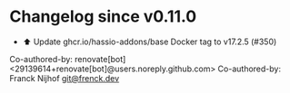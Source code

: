 # Changelog since v0.11.0
- ⬆️ Update ghcr.io/hassio-addons/base Docker tag to v17.2.5 (#350)

Co-authored-by: renovate[bot] <29139614+renovate[bot]@users.noreply.github.com>
Co-authored-by: Franck Nijhof <git@frenck.dev> 
